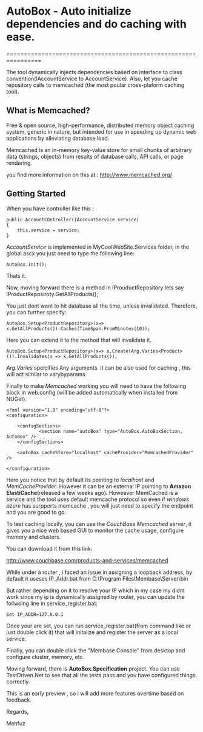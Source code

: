 # AutoBox - Auto initialize dependencies and do caching with ease.
================================================================


The tool dynamically injects dependencies based on interface to class convention(IAccountService to AccountService). Also, let you cache  repository calls to memcached (the most poular cross-plaform caching tool). 



## What is Memcached?

Free & open source, high-performance, distributed memory object caching system, generic in nature, but intended for use in speeding up dynamic web applications by alleviating database load.

Memcached is an in-memory key-value store for small chunks of arbitrary data (strings, objects) from results of database calls, API calls, or page rendering.

you find more information on this at : http://www.memcached.org/


## Getting Started

When you have  controller like this :


	public AccountCOntroller(IAccountService service)
	{
		this.service = service;
	}

*AccountService* is implemented in MyCoolWebSite.Services folder,  in the global.ascx you just need to type the following line:

	AutoBox.Init();

Thats it.

Now, moving forward there is a method in IProuductRepository lets say IProductReposiroty.GetAllProducts();

You just dont want to hit database all the time, unless invalidated. Therefore, you can further specify:

	AutoBox.Setup<ProductRepository>(x=> x.GetAllProducts()).Caches(TimeSpan.FromMinutes(10));

Here you can extend it to the method that will invalidate it.

	AutoBox.Setup<ProductRepository>(x=> x.Create(Arg.Varies<Product>()).Invalidates(x => x.GetAllProducts());

*Arg.Varies* speicifies  Any arguments. It can be also used for caching , this will act similar to varybyparams.

Finally to make *Memcached* working you will need to have the following block in web.config (will be added automatically when installed from NUGet).


	<?xml version="1.0" encoding="utf-8"?>
	<configuration>

 		<configSections>
    			<section name="autoBox" type="AutoBox.AutoBoxSection, AutoBox" />
  		</configSections>

  		<autoBox cacheStore="localhost" cacheProvider="MemcachedProvider" />

	</configuration>


Here you notice that by default its pointing to *localhost* and *MemCacheProvider*. However it can be an external IP pointing to __Amazon ElastiCache__(released a few weeks ago). Howeever MemCached  is a service and the tool uses default memcache protocol so even if *windows azure* has surpports memcache , you will just need to specify the endpoint and you are good to go.

To test caching locally, you can use the  *CouchBase Memcached server*, it gives you a nice web based GUI to monitor the cache usage, configure memory and clusters.

You can download it from this link:

http://www.couchbase.com/products-and-services/memcached

While under a router , i faced an issue in assigning a loopback address, by default it useses IP_Addr.bat from C:\Program Files\Membase\Server\bin

But rather depending on it to resolve your IP which in my case my didnt work since my ip is dynamically assigned by router, you can update the follwoing line in service_register.bat:

	Set IP_ADDR=127.0.0.1

Once your are set, you can run service_register.bat(from command like or just double click it) that will initalize and register the server as a local service.

Finally, you can double click the "Membase Console" from desktop and configure cluster, memory, etc.


Moving forward, there is __AutoBox.Specification__ project. You can use TestDriven.Net to see that all the tests pass and you have configured things correctly.

This is an early preview , so i will add more features overtime based on feedback.


Regards,

Mehfuz



















